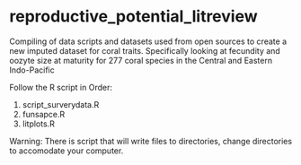 # reproductive_potential_litreview
Compiling of data scripts and datasets used from open sources to create a new imputed dataset for coral traits. Specifically looking at fecundity and oozyte size at maturity for 277 coral species in the Central and Eastern Indo-Pacific 

Follow the R script in Order: 
1. script_surverydata.R
2. funsapce.R
3. litplots.R

Warning: There is script that will write files to directories, change directories to accomodate your computer. 
